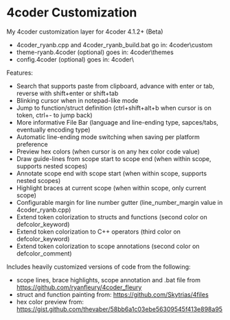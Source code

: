 # 4coder Customization
My 4coder customization layer for 4coder 4.1.2+ (Beta)

* 4coder_ryanb.cpp and 4coder_ryanb_build.bat go in: 4coder\custom
* theme-ryanb.4coder (optional) goes in: 4coder\themes
* config.4coder (optional) goes in: 4coder\

Features:
* Search that supports paste from clipboard, advance with enter or tab, reverse with shift+enter or shift+tab
* Blinking cursor when in notepad-like mode
* Jump to function/struct definition (ctrl+shift+alt+b when cursor is on token, ctrl+- to jump back)
* More informative File Bar (language and line-ending type, sapces/tabs, eventually encoding type)
* Automatic line-ending mode switching when saving per platform preference
* Preview hex colors (when cursor is on any hex color code value)
* Draw guide-lines from scope start to scope end (when within scope, supports nested scopes)
* Annotate scope end with scope start (when within scope, supports nested scopes)
* Highlight braces at current scope (when within scope, only current scope)
* Configurable margin for line number gutter (line_number_margin value in 4coder_ryanb.cpp)
* Extend token colorization to structs and functions (second color on defcolor_keyword)
* Extend token colorization to C++ operators (third color on defcolor_keyword)
* Extend token colorization to scope annotations (second color on defcolor_comment)

Includes heavily customized versions of code from the following:
* scope lines, brace highlights, scope annotation and .bat file from https://github.com/ryanfleury/4coder_fleury
* struct and function painting from: https://github.com/Skytrias/4files
* hex color preview from: https://gist.github.com/thevaber/58bb6a1c03ebe56309545f413e898a95
